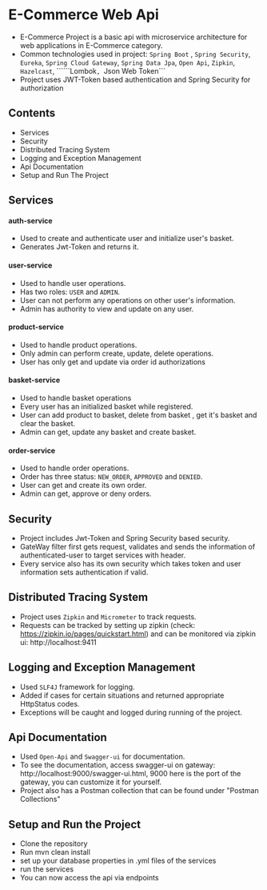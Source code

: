 # E-Commerce Web Api 
- E-Commerce Project is a basic api with microservice architecture for web applications in E-Commerce category.
- Common technologies used in project: ```Spring Boot``` , ```Spring Security```, ```Eureka```, ```Spring Cloud Gateway```, ```Spring Data Jpa```, ```Open Api```, ```Zipkin```, ```Hazelcast```, ``````Lombok```, ```Json Web Token```
- Project uses JWT-Token based authentication and Spring Security for authorization
## Contents
- Services
- Security
- Distributed Tracing System
- Logging and Exception Management
- Api Documentation 
- Setup and Run The Project
## Services
#### auth-service
- Used to create and authenticate user and initialize user's basket.
- Generates Jwt-Token and returns it.
#### user-service
- Used to handle user operations.
- Has two roles: ```USER``` and ```ADMIN```.
- User can not perform any operations on other user's information.
- Admin has authority to view and update on any user.
#### product-service
- Used to handle product operations.
- Only admin can perform create, update, delete operations.
- User has only get and update via order id authorizations
#### basket-service
- Used to handle basket operations
- Every user has an initialized basket while registered.
- User can add product to basket, delete from basket , get it's basket and clear the basket.
- Admin can get, update any basket and create basket.
#### order-service
- Used to handle order operations.
- Order has three status: ```NEW_ORDER```, ```APPROVED``` and ```DENIED```.
- User can get and create its own order.
- Admin can get, approve or deny orders.
## Security
- Project includes Jwt-Token and Spring Security based security.
- GateWay filter first gets request, validates and sends the information of authenticated-user to target services with header.
- Every service also has its own security which takes token and user information sets authentication if valid.
## Distributed Tracing System
- Project uses ```Zipkin``` and ```Micrometer``` to track requests.
- Requests can be tracked by setting up zipkin (check: https://zipkin.io/pages/quickstart.html) and can be monitored via zipkin ui: http://localhost:9411
## Logging and Exception Management
- Used ```SLF4J``` framework for logging.
- Added if cases for certain situations and returned appropriate HttpStatus codes.
- Exceptions will be caught and logged during running of the project.
## Api Documentation
- Used ```Open-Api``` and ```Swagger-ui``` for documentation.
- To see the documentation, access swagger-ui on gateway: http://localhost:9000/swagger-ui.html, 9000 here is the port of the gateway, you can customize it for yourself.
- Project also has a Postman collection that can be found under "Postman Collections"
## Setup and Run the Project
- Clone the repository 
- Run mvn clean install 
- set up your database properties in .yml files of the services
- run the services 
- You can now access the api via endpoints
